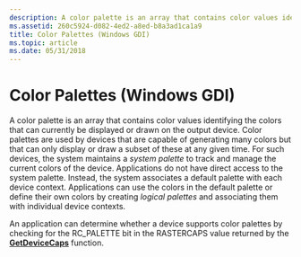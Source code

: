 ```yaml
---
description: A color palette is an array that contains color values identifying the colors that can currently be displayed or drawn on the output device.
ms.assetid: 260c5924-d082-4ed2-a8ed-b8a3ad1ca1a9
title: Color Palettes (Windows GDI)
ms.topic: article
ms.date: 05/31/2018
---
```


# Color Palettes (Windows GDI)

A color palette is an array that contains color values identifying the colors that can currently be displayed or drawn on the output device. Color palettes are used by devices that are capable of generating many colors but that can only display or draw a subset of these at any given time. For such devices, the system maintains a *system palette* to track and manage the current colors of the device. Applications do not have direct access to the system palette. Instead, the system associates a default palette with each device context. Applications can use the colors in the default palette or define their own colors by creating *logical palettes* and associating them with individual device contexts.

An application can determine whether a device supports color palettes by checking for the RC\_PALETTE bit in the RASTERCAPS value returned by the [**GetDeviceCaps**](/windows/desktop/api/Wingdi/nf-wingdi-getdevicecaps) function.

 

 



